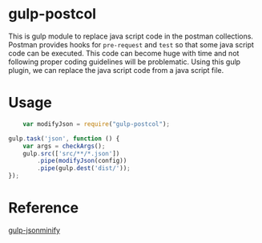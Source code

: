 # gulp-postcol
This is gulp module to replace java script code in the postman collections. Postman provides hooks for ```pre-request``` and ```test``` so that some java script code can be executed. This code can become huge with time and not following proper coding guidelines will be problematic. Using this gulp plugin, we can replace the java script code from a java script file.


# Usage

```javascript
    var modifyJson = require("gulp-postcol");
```

```javascript
gulp.task('json', function () {
    var args = checkArgs();
    gulp.src(['src/**/*.json'])
        .pipe(modifyJson(config))
        .pipe(gulp.dest('dist/'));
});

```

# Reference

[gulp-jsonminify](https://github.com/tcarlsen/gulp-jsonminify)